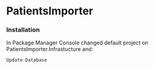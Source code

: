 # PatientsImporter
### Installation

In Package Manager Console changed default project on PatientsImporter.Infrastucture and:
```sh
Update-Database
```
